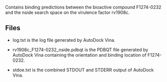 Contains binding predictions between the bioactive compound F1274-0232 and the nside search space on the virulence factor rv1908c.

## Files

- log.txt is the log file generated by AutoDock Vina.

- rv1908c_F1274-0232_nside.pdbqt is the PDBQT file generated by AutoDock Vina containing the orientation and binding location of F1274-0232.

- stdoe.txt is the combined STDOUT and STDERR output of AutoDock Vina.

